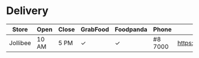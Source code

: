 # Delivery

Store | Open | Close | GrabFood | Foodpanda | Phone | Branches
--- | --- | --- | --- | --- | --- | --- |
Jollibee | 10 AM | 5 PM | ✓ | ✓ | #8 7000 | https://stores.jfc.com.ph/jollibee.html
